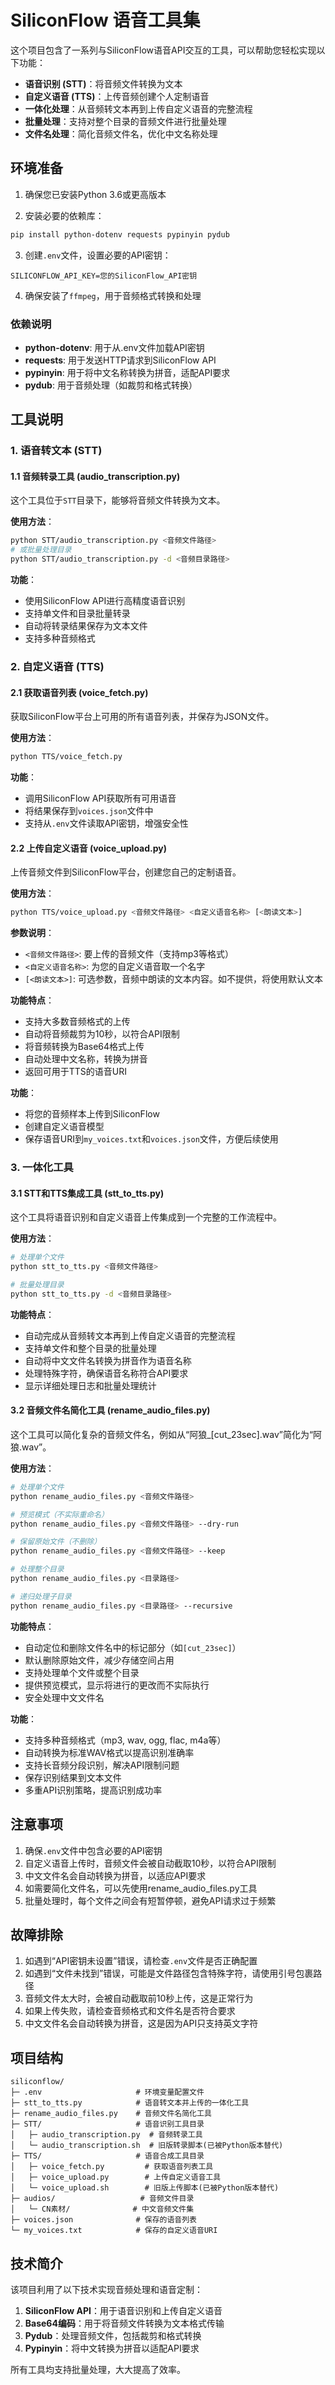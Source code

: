 # SiliconFlow 语音工具集

这个项目包含了一系列与SiliconFlow语音API交互的工具，可以帮助您轻松实现以下功能：

- **语音识别 (STT)**：将音频文件转换为文本
- **自定义语音 (TTS)**：上传音频创建个人定制语音
- **一体化处理**：从音频转文本再到上传自定义语音的完整流程
- **批量处理**：支持对整个目录的音频文件进行批量处理
- **文件名处理**：简化音频文件名，优化中文名称处理

## 环境准备

1. 确保您已安装Python 3.6或更高版本

2. 安装必要的依赖库：

```bash
pip install python-dotenv requests pypinyin pydub
```

3. 创建`.env`文件，设置必要的API密钥：

```
SILICONFLOW_API_KEY=您的SiliconFlow_API密钥
```

4. 确保安装了`ffmpeg`，用于音频格式转换和处理

### 依赖说明

- **python-dotenv**: 用于从.env文件加载API密钥
- **requests**: 用于发送HTTP请求到SiliconFlow API
- **pypinyin**: 用于将中文名称转换为拼音，适配API要求
- **pydub**: 用于音频处理（如裁剪和格式转换）

## 工具说明

### 1. 语音转文本 (STT)

#### 1.1 音频转录工具 (audio_transcription.py)

这个工具位于`STT`目录下，能够将音频文件转换为文本。

**使用方法**：

```bash
python STT/audio_transcription.py <音频文件路径>
# 或批量处理目录
python STT/audio_transcription.py -d <音频目录路径>
```

**功能**：

- 使用SiliconFlow API进行高精度语音识别
- 支持单文件和目录批量转录
- 自动将转录结果保存为文本文件
- 支持多种音频格式

### 2. 自定义语音 (TTS)

#### 2.1 获取语音列表 (voice_fetch.py)

获取SiliconFlow平台上可用的所有语音列表，并保存为JSON文件。

**使用方法**：
```bash
python TTS/voice_fetch.py
```

**功能**：
- 调用SiliconFlow API获取所有可用语音
- 将结果保存到`voices.json`文件中
- 支持从`.env`文件读取API密钥，增强安全性

#### 2.2 上传自定义语音 (voice_upload.py)

上传音频文件到SiliconFlow平台，创建您自己的定制语音。

**使用方法**：

```bash
python TTS/voice_upload.py <音频文件路径> <自定义语音名称> [<朗读文本>]
```

**参数说明**：

- `<音频文件路径>`: 要上传的音频文件（支持mp3等格式）
- `<自定义语音名称>`: 为您的自定义语音取一个名字
- `[<朗读文本>]`: 可选参数，音频中朗读的文本内容。如不提供，将使用默认文本

**功能特点**：

- 支持大多数音频格式的上传
- 自动将音频裁剪为10秒，以符合API限制
- 将音频转换为Base64格式上传
- 自动处理中文名称，转换为拼音
- 返回可用于TTS的语音URI

**功能**：

- 将您的音频样本上传到SiliconFlow
- 创建自定义语音模型
- 保存语音URI到`my_voices.txt`和`voices.json`文件，方便后续使用

### 3. 一体化工具

#### 3.1 STT和TTS集成工具 (stt_to_tts.py)

这个工具将语音识别和自定义语音上传集成到一个完整的工作流程中。

**使用方法**：

```bash
# 处理单个文件
python stt_to_tts.py <音频文件路径>

# 批量处理目录
python stt_to_tts.py -d <音频目录路径>
```

**功能特点**：

- 自动完成从音频转文本再到上传自定义语音的完整流程
- 支持单文件和整个目录的批量处理
- 自动将中文文件名转换为拼音作为语音名称
- 处理特殊字符，确保语音名称符合API要求
- 显示详细处理日志和批量处理统计

#### 3.2 音频文件名简化工具 (rename_audio_files.py)

这个工具可以简化复杂的音频文件名，例如从“阿狼_[cut_23sec].wav”简化为“阿狼.wav”。

**使用方法**：

```bash
# 处理单个文件
python rename_audio_files.py <音频文件路径>

# 预览模式（不实际重命名）
python rename_audio_files.py <音频文件路径> --dry-run

# 保留原始文件（不删除）
python rename_audio_files.py <音频文件路径> --keep

# 处理整个目录
python rename_audio_files.py <目录路径>

# 递归处理子目录
python rename_audio_files.py <目录路径> --recursive
```

**功能特点**：

- 自动定位和删除文件名中的标记部分（如`[cut_23sec]`）
- 默认删除原始文件，减少存储空间占用
- 支持处理单个文件或整个目录
- 提供预览模式，显示将进行的更改而不实际执行
- 安全处理中文文件名

**功能**：
- 支持多种音频格式（mp3, wav, ogg, flac, m4a等）
- 自动转换为标准WAV格式以提高识别准确率
- 支持长音频分段识别，解决API限制问题
- 保存识别结果到文本文件
- 多重API识别策略，提高识别成功率

## 注意事项

1. 确保`.env`文件中包含必要的API密钥
2. 自定义语音上传时，音频文件会被自动截取10秒，以符合API限制
3. 中文文件名会自动转换为拼音，以适应API要求
4. 如需要简化文件名，可以先使用rename_audio_files.py工具
5. 批量处理时，每个文件之间会有短暂停顿，避免API请求过于频繁

## 故障排除

1. 如遇到“API密钥未设置”错误，请检查`.env`文件是否正确配置
2. 如遇到“文件未找到”错误，可能是文件路径包含特殊字符，请使用引号包裹路径
3. 音频文件太大时，会被自动截取前10秒上传，这是正常行为
4. 如果上传失败，请检查音频格式和文件名是否符合要求
5. 中文文件名会自动转换为拼音，这是因为API只支持英文字符

## 项目结构

```
siliconflow/
├─ .env                     # 环境变量配置文件
├─ stt_to_tts.py            # 语音转文本并上传的一体化工具
├─ rename_audio_files.py    # 音频文件名简化工具
├─ STT/                     # 语音识别工具目录
│   ├─ audio_transcription.py  # 音频转录工具
│   └─ audio_transcription.sh  # 旧版转录脚本(已被Python版本替代)
├─ TTS/                     # 语音合成工具目录
│   ├─ voice_fetch.py         # 获取语音列表工具
│   ├─ voice_upload.py        # 上传自定义语音工具
│   └─ voice_upload.sh        # 旧版上传脚本(已被Python版本替代)
├─ audios/                   # 音频文件目录
│   └─ CN素材/              # 中文音频文件集
├─ voices.json              # 保存的语音列表
└─ my_voices.txt            # 保存的自定义语音URI
```

## 技术简介

该项目利用了以下技术实现音频处理和语音定制：

1. **SiliconFlow API**：用于语音识别和上传自定义语音
2. **Base64编码**：用于将音频文件转换为文本格式传输
3. **Pydub**：处理音频文件，包括裁剪和格式转换
4. **Pypinyin**：将中文转换为拼音以适配API要求

所有工具均支持批量处理，大大提高了效率。
